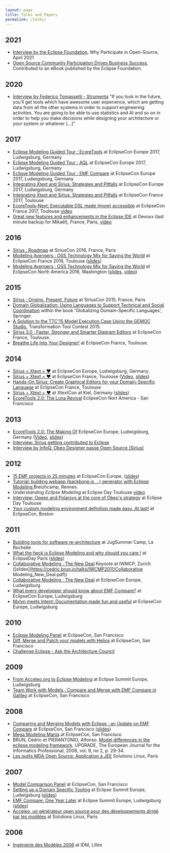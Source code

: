 ```yaml
---
layout: page
title: Talks and Papers
permalink: /talks/
---
```

## 2021
* [Interview by the Eclipse Foundation](https://www.youtube.com/watch?v=zh6uTWMIqzs), Why Participate in Open-Source, April 2021
* [Open Source Community Participation Drives Business Success](https://outreach.eclipse.foundation/participate-open-source-ebook), Contributed to an eBook published by the Eclipse Foundation.

## 2020
* [Interview by Federico Tomassetti - Strumenta](https://tomassetti.me/interview-with-cedric-brun/) "If you look in the future, you’ll get tools which have awesome user experience, which are getting data from all the other systems in order to support engineering activities. You are going to be able to use statistics and AI and so on in order to help you make decisions while designing your architecture or your system or whatever [...]"


## 2017
* [Eclipse Modeling Guided Tour : EcoreTools](https://cedric.brun.io/talks/EclipseConEU2017/EclipseModelingGuidedTour-ecoretools.pdf) at EclipseCon Europe 2017, Ludwigsburg, Germany 
* [Eclipse Modeling Guided Tour : AQL](https://cedric.brun.io/talks/EclipseConEU2017/EclipseModelingGuidedTour-aql.pdf) at EclipseCon Europe 2017, Ludwigsburg, Germany 
* [Eclipse Modeling Guided Tour : EMF Compare](https://cedric.brun.io/talks/EclipseConEU2017/EclipseModelingGuidedTour-compare.pdf) at EclipseCon Europe 2017, Ludwigsburg, Germany 
* [Integrating Xtext and Sirius: Strategies and Pitfalls](https://cedric.brun.io/talks/EclipseConEU2017/Sirius%20and%20Xtext-%20ECE.pdf) at EclipseCon Europe 2017, Ludwigsburg, Germany
* [Integrating Xtext and Sirius: Strategies and Pitfalls](https://www.slideshare.net/cbrun/integrating-xtext-and-sirius-strategies-and-pitfalls) at EclipseCon France 2017, Toulouse
* [EcoreTools-Next: Executable DSL made (more) accessible](https://cedric.brun.io/talks/EclipseConFR2017/ALE_talk.pdf) at EclipseCon France 2017, Toulouse  [video](https://www.youtube.com/watch?v=x4viqEFN7PU)
* [Great new features and enhancements in the Eclipse IDE](https://www.slideshare.net/mikaelbarbero/whats-new-in-eclipse-oxygen-devoxx-france-2017) at Devoxx (last minute backup for Mikaël), France, Paris,  [video](https://www.youtube.com/watch?v=jIcFiFZppSw)

## 2016
* [Sirius : Roadmap](https://cedric.brun.io/talks/SiriusCon2016/slides/#/) at SiriusCon 2016, France, Paris
* [Modeling Avengers : OSS Technology Mix for Saving the World](https://www.eclipsecon.org/france2016/session/modeling-avengers-open-source-technology-mix-saving-world) at EclipseCon France 2016, Toulouse ([slides](https://cedric.brun.io/talks/ModelingAvengers/#/))
* [Modeling Avengers : OSS Technology Mix for Saving the World](https://www.infoq.com/presentations/smart-farming-system-tools) at EclipseCon North America 2016, Washington ([slides](https://cedric.brun.io/talks/ModelingAvengers/#/), [video](https://www.infoq.com/presentations/smart-farming-system-tools))

## 2015
* [Sirius : Origins, Present, Future](https://cedric.brun.io/talks/SiriusOriginsPresentFuture/#/) at SiriusCon 2015, France, Paris
* [Domain Globalization: Using Languages to Support Technical and Social Coordination](https://link.springer.com/chapter/10.1007/978-3-319-26172-0_5) within the book 'Globalizing Domain-Specific Languages', Springer.
* [A Solution to the TTC'15 Model Execution Case Using the GEMOC Studio](https://hal.inria.fr/hal-01152342/), Transformation Tool Contest 2015.
* [Sirius 3.0 : Faster, Stronger and Smarter Diagram Editors](https://cedric.brun.io/talks/Sirius300FasterStrongerSmarter/slides/#/) at EclipseCon France, Toulouse.
* [Breathe Life Into Your Designer!](https://siriuslab.github.io/talks/BreatheLifeInYourDesigner/slides/index.html) at EclipseCon France, Toulouse.

## 2014

* [Sirius + Xtext = ♥](https://www.eclipsecon.org/europe2014/session/sirius-xtext-%E2%99%A5) at EclipseCon Europe, Ludwigsburg, Germany. 
* [Sirius + Xtext = ♥](https://www.eclipsecon.org/france2014/sites/default/files/slides/Xtext_Sirius.pdf) at EclipseCon France, Toulouse ([Video](https://www.youtube.com/watch?v=Ha0FbmcLjYY), [slides](https://www.eclipsecon.org/france2014/sites/default/files/slides/Xtext_Sirius.pdf))
* [Hands-On Sirius: Create Graphical Editors for your Domain-Specific Language](https://www.eclipsecon.org/france2014/session/hands-sirius-create-graphical-editors-your-domain-specific-language) at EclipseCon France, Toulouse
* [Sirius + Xtext = ♥](https://cedric.brun.io/talks/XtextCon2014/Xtext_Sirius.pdf) at XtextCon at Kiel, Germany ([slides](https://cedric.brun.io/talks/XtextCon2014/Xtext_Sirius.pdf))
* [EcoreTools 2.0: The Luna Revival](https://cedric.brun.io/talks/EclipseConUS2014/EcoreTools2.pdf) EclipseCon Nort America - San Francisco

## 2013

* [EcoreTools 2.0: The Making Of](https://www.eclipsecon.org/europe2013/ecoretools-20-making) EclipseCon Europe, Ludwigsburg, Germany ([Video](https://www.youtube.com/watch?v=XSP-oAmmS_E), [slides](https://www.eclipsecon.org/europe2013/sites/eclipsecon.org.europe2013/files/EcoreTools2.pdf))
* [Interview: Sirius getting contributed to Eclipse](https://www.youtube.com/watch?v=hyDxSmbSi2g)
* [Interview by InfoQ: Obeo Designer passe Open Source (Sirius)](https://www.infoq.com/fr/interviews/obeo-designer-open-source-sirius/)

## 2012

* [15 EMF projects in 25 minutes](https://cedric.brun.io/eclipsecon-europe-2012-slides/) at EclipseCon Europe, ([slides](https://cedric.brun.io/eclipsecon-europe-2012-slides/))
* [Tutorial: building webapp (backbone.js, ..) generator with Eclipse Modeling ](https://plus.google.com/+C%C3%A9dricBrun/posts/EKgDZ1grtEv) Breizhcamp, Rennes.
* *Understanding Eclipse Modeling*  at Eclipse Day Toulouse [video](https://www.youtube.com/watch?v=sFf34a5u92U)
* [Interview: Opees and Polarsys at the core of Obeo's strategy](https://www.youtube.com/watch?v=DD-miRQlnQc) at Eclipse Day Toulouse
* [Your custom modeling environment definition made easy. At last!](https://www.eclipsecon.org/2013/sessions/your-custom-modeling-environment-definition-made-easy-last) at EclipseCon, Boston


## 2011

* [Building tools for software re-architecture](https://sites.google.com/site/jugsummercamp/) at JugSummer Camp, La Rochelle
* [What the heck is Eclipse Modeling and why should you care !](https://cedric.brun.io/talks/EclipseDayParis2011/EclipseModeling.pdf) at EclipseDay Paris ([slides](https://cedric.brun.io/talks/EclipseDayParis2011/EclipseModeling.pdf))
* [Collaborative Modeling : The New Deal](https://dl.acm.org/citation.cfm?id=2000411&dl=ACM&coll=DL&CFID=484729923&CFTOKEN=19061534) Keynote at IWMCP, Zurich ([slides](https://cedric.brun.io/talks/IWCMP2011/Collaborative Modeling_New_Deal.pdf))
* [Collaborative Modeling : The New Deal](https://www.eclipsecon.org/europe2011/sessions/collaborative-modeling-new-deal.html) at EclipseCon Europe, Ludwigsburg
* [What every developper should know about EMF Compare?](https://cedric.brun.io/talks/EclipseConEurope2011/CompareEcon.pdf) at EclipseCon Europe, Ludwigsburg
* [Mylyn meets Intent: Documentation made fun and useful](https://cedric.brun.io/talks/EclipseConEurope2011/Intent.pdf) at EclipseCon Europe, Ludwigsburg



## 2010

* [Eclipse Modeling Panel](https://www.eclipsecon.org/2010/sessions/index8474.html?id=1528) at EclipseCon, San Francisco
* [Diff, Merge and Patch your models with Helios](https://cedric.brun.io/talks/EclipseConUS2010/Compare.pdf) at EclipseCon, San Francisco
* [Challenge Eclipse - Ask the Architecture Council](https://www.eclipsecon.org/2010/sessions/index3b81.html?id=1209)

## 2009

* [From Acceleo.org to Eclipse Modeling](https://cedric.brun.io/talks/EclipseSummit2009/from_Acceleo.org_to_Eclipse_Modeling.pdf) at Eclipse Summit Europe, Ludwigsburg
* [Team Work with Models : Compare and Merge with EMF Compare in Galileo](https://cedric.brun.io/talks/EclipseConUS2009/TeamWorkWithModels_econ2009.pdf) at EclipseCon, San Francisco

## 2008

* [Comparing and Merging Models with Eclipse : an Update on EMF Compare](https://www.eclipsecon.org/2008/index7123.html?page=sub/&id=328) at EclipseCon, San Francisco ([slides](https://cedric.brun.io/talks/EclipseConUS2008/EMFCompare_update_2008.pdf))
* [Mega Modeling Mania](https://www.eclipsecon.org/2008/index17da.html?page=sub/&id=564) at EclipseCon, San Francisco
* BRUN, Cédric et PIERANTONIO, Alfonso. [Model differences in the eclipse modeling framework](https://cedric.brun.io/talks/Upgrade2008/preprint-upgrade-vol-IX-2.pdf). UPGRADE, The European Journal for the Informatics Professional, 2008, vol. 9, no 2, p. 29-34.
* [Les outils MDA Open Source: Application à JEE](https://cedric.brun.io/talks/SolutionsLinux2008/MDAOpenSource.pdf) Solutions Linux, Paris


## 2007
* [Model Comparison Panel](https://cedric.brun.io/talks/EclipseConUS2007/panel.pdf) at EclipseCon, San Francisco
* [Setting up a Domain Specific Tooling](https://www.eclipsecon.org/summiteurope2007/index337e.html?page=detail/&id=17) at Eclipse Summit Europe, Ludwigsburg ([slides](https://www.eclipsecon.org/summiteurope2007/presentations/ESE2007_SettingUpDSMtooling.pdf))
* [EMF Compare: One Year Later](https://www.eclipsecon.org/summiteurope2007/index34ed.html?page=detail/&id=24) at Eclipse Summit Europe, Ludwigsburg ([slides](https://cedric.brun.io/talks/EclipseSummit2007/EMFCompare_OneYearLater.pdf))
* [Acceleo, un générateur open source pour des développements dirigé par les modèles](https://cedric.brun.io/talks/SolutionsLinux2007/SolutionsLinux2007-Acceleo.pdf) at Solutions Linux, Paris

## 2006
* [Ingénierie des Modèles 2006](https://cedric.brun.io/talks/IDM06/Obeo.pdf) at IDM, Lilles
